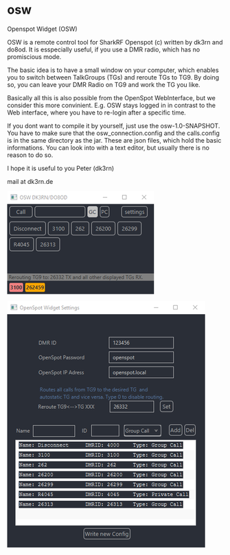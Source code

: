 # osw
Openspot Widget (OSW)

OSW is a remote control tool for SharkRF Openspot (c) written by dk3rn and do8od.
It is esspecially useful, if you use a DMR radio, which has no promiscious mode.

The basic idea is to have a small window on your computer, which enables you to switch between TalkGroups (TGs) and reroute TGs
to TG9. By doing so, you can leave your DMR Radio on TG9 and work the TG you like.

Basically all this is also possible from the OpenSpot WebInterface, but we consider this more convinient.
E.g. OSW stays logged in in contrast to the Web interface, where you have to re-login after a specific time.

If you dont want to compile it by yourself, just use the osw-1.0-SNAPSHOT.
You have to make sure that the osw_connection.config and the calls.config is in the same directory as the jar.
These are json files, which hold the basic informations. You can look into with a text editor, but usually there is no reason to do so.

I hope it is useful to you
Peter (dk3rn)

mail at dk3rn.de


![](https://github.com/dk3rn/osw/blob/master/osw%20screenshot.png)

![](https://github.com/dk3rn/osw/blob/master/osw%20settings%20screenshot.png)
